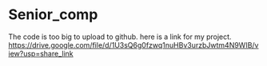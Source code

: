 # Senior_comp

The code is too big to upload to github. here is a link for my project. https://drive.google.com/file/d/1U3sQ6g0fzwq1nuHBv3urzbJwtm4N9WIB/view?usp=share_link
